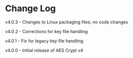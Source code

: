 # Change Log

v4.0.3
    - Changes to Linux packaging files; no code changes

v4.0.2
    - Corrections for key file handling

v4.0.1
    - Fix for legacy key file handling

v4.0.0
    - Initial release of AES Crypt v4
